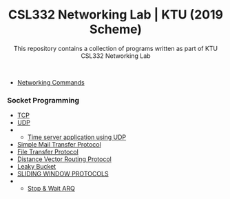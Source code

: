 <h1 align="center">CSL332 Networking Lab | KTU (2019 Scheme) </h1>
<div align="center">
  <p>This repository contains a collection of programs written as part of KTU CSL332 Networking Lab </p>
</div>
<br>

- [Networking Commands](/Networking%20Commands/read.md/)

### Socket Programming
 - [TCP](TCP)
 - [UDP](UDP)
 - - [Time server application using UDP](Application%20type/UDPtimeserver) 
 - [Simple Mail Transfer Protocol](SMTP/)
 - [File Transfer Protocol](FTP/)
 - [Distance Vector Routing Protocol](DVR/)
 - [Leaky Bucket](Leaky%20Bucket/)
 - [SLIDING WINDOW PROTOCOLS](SLIDING%20WINDOW%20PROTOCOLS/)
 - - [Stop & Wait ARQ](SLIDING%20WINDOW%20PROTOCOLS/STOP%26%20WAIT%20ARQ/)



